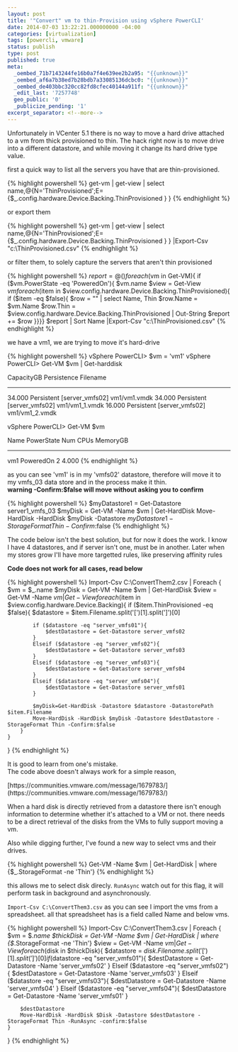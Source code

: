 ```yaml
---
layout: post
title: '"Convert" vm to thin-Provision using vSphere PowerCLI'
date: 2014-07-03 13:22:21.000000000 -04:00
categories: [virtualization]
tags: [powercli, vmware]
status: publish
type: post
published: true
meta:
  _oembed_71b7143244fe16b0a7f4e639ee2b2a95: "{{unknown}}"
  _oembed_af6a7b38ed7b28bdb7a33085136dcbc0: "{{unknown}}"
  _oembed_de403bbc320cc82fd8cfec40144a911f: "{{unknown}}"
  _edit_last: '7257748'
  geo_public: '0'
  _publicize_pending: '1'
excerpt_separator: <!--more-->
---
```


<p>Unfortunately in VCenter 5.1 there is no way to move a hard drive attached to a vm from thick provisioned to thin. The hack right now is to move drive into a different datastore, and while moving it change its hard drive type value.</p>

<p>first a quick way to list all the servers you have that are thin-provisioned.<br />

{% highlight powershell %}
get-vm | get-view | select name,@{N='ThinProvisioned';E={$_.config.hardware.Device.Backing.ThinProvisioned } }
{% endhighlight %}

<p>or export them<br />

{% highlight powershell %}
get-vm | get-view | select name,@{N='ThinProvisioned';E={$_.config.hardware.Device.Backing.ThinProvisioned } } |Export-Csv "c:\ThinProvisioned.csv"
{% endhighlight %}

or filter them, to solely capture the servers that aren't thin provisioned</p>

{% highlight powershell %}
$report = @()
foreach ($vm in Get-VM){
    if ($vm.PowerState -eq 'PoweredOn'){
        $vm.name
        $view = Get-View $vm
        foreach ($item in $view.config.hardware.Device.Backing.ThinProvisioned){
            if ($item -eq $false){
                $row = "" | select Name, Thin
                $row.Name = $vm.Name
                $row.Thin = $view.config.hardware.Device.Backing.ThinProvisioned | Out-String
                $report += $row
}}}}
$report | Sort Name |Export-Csv "c:\ThinProvisioned.csv"
{% endhighlight %}

<p>we have a vm1, we are trying to move it's hard-drive

{% highlight powershell %}
vSphere PowerCLI> $vm = 'vm1'
vSphere PowerCLI> Get-VM $vm | Get-harddisk

CapacityGB Persistence Filename
---------- ----------- --------
34.000 Persistent [server_vmfs02] vm1/vm1.vmdk
34.000 Persistent [server_vmfs02] vm1/vm1_1.vmdk
16.000 Persistent [server_vmfs02] vm1/vm1_2.vmdk

vSphere PowerCLI> Get-VM $vm

Name PowerState Num CPUs MemoryGB
---- ---------- -------- --------
vm1  PoweredOn      2      4.000
{% endhighlight %}

<p>as you can see 'vm1' is in my 'vmfs02' datastore, therefore will move it to my vmfs_03 data store and in the process make it thin.<br />
<strong>warning -Confirm:$false will move without asking you to confirm</strong><br />

{% highlight powershell %}
$myDatastore1 = Get-Datastore server1_vmfs_03
$myDisk = Get-VM -Name $vm | Get-HardDisk
Move-HardDisk -HardDisk $myDisk -Datastore $myDatastore1 -StorageFormat Thin -Confirm:$false
{% endhighlight %}

<p>The code below isn't the best solution, but for now it does the work. I know I have 4 datastores, and if server isn't one, must be in  another. Later when my stores grow I'll have more targetted rules, like preserving affinity rules</p>

<strong>Code does not work for all cases, read below </strong><br />

{% highlight powershell %}
Import-Csv C:\ConvertThem2.csv |
Foreach {
    $vm = $_.name
    $myDisk = Get-VM -Name $vm | Get-HardDisk
    $view = Get-VM -Name $vm | Get-View
    foreach ($item in $view.config.hardware.Device.Backing){
        if ($item.ThinProvisioned -eq $false){
            $datastore = $item.Filename.split('[')[1].split(']')[0]

            if ($datastore -eq "server_vmfs01"){
                $destDatastore = Get-Datastore server_vmfs02
            }
            Elseif ($datastore -eq "server_vmfs02"){
                $destDatastore = Get-Datastore server_vmfs03
            }
            Elseif ($datastore -eq "server_vmfs03"){
                $destDatastore = Get-Datastore server_vmfs04
            }
            Elseif ($datastore -eq "server_vmfs04"){
                $destDatastore = Get-Datastore server_vmfs01
            }

            $myDisk=Get-HardDisk -Datastore $datastore -DatastorePath $item.Filename
            Move-HardDisk -HardDisk $myDisk -Datastore $destDatastore -StorageFormat Thin -Confirm:$false
        }
    }
}
{% endhighlight %}

<p>It is good to learn from one's mistake.<br />
The code above doesn't always work for a simple reason,<br /> </p>
[https://communities.vmware.com/message/1679783/] (https://communities.vmware.com/message/1679783/)

<p>When a hard disk is directly retrieved from a datastore there isn't enough information to determine whether it's attached to a VM or not. there needs to be a direct retrieval of the disks from the VMs to fully support moving a vm. </p>

Also while digging further, I've found a new way to select vms and their drives.<br />

{% highlight powershell %}
Get-VM -Name $vm | Get-HardDisk | where {$_.StorageFormat -ne 'Thin'}
{% endhighlight %}

this allows me to select disk direcly. `RunAsync` watch out for this flag, it will perform task in background and asynchronously.<br />

`Import-Csv C:\ConvertThem3.csv` as you can see I import the vms from a spreadsheet. all that spreadsheet has is a field called Name and below vms.

{% highlight powershell %}
Import-Csv C:\ConvertThem3.csv |
Foreach {
    $vm = $_.name
    $thickDisk = Get-VM -Name $vm | Get-HardDisk | where {$_.StorageFormat -ne 'Thin'}
    $view = Get-VM -Name $vm | Get-View
    foreach ($disk in $thickDisk){
        $datastore = $disk.Filename.split('[')[1].split(']')[0]
        if ($datastore -eq "server_vmfs01"){
            $destDatastore = Get-Datastore -Name 'server_vmfs02'
        }
        Elseif ($datastore -eq "server_vmfs02"){
            $destDatastore = Get-Datastore -Name 'server_vmfs03'
        }
        Elseif ($datastore -eq "server_vmfs03"){
            $destDatastore = Get-Datastore -Name 'server_vmfs04'
        }
        Elseif ($datastore -eq "server_vmfs04"){
            $destDatastore = Get-Datastore -Name 'server_vmfs01'
        }

        $destDatastore
        Move-HardDisk -HardDisk $Disk -Datastore $destDatastore -StorageFormat Thin -RunAsync -confirm:$false
    }
}
{% endhighlight %}
